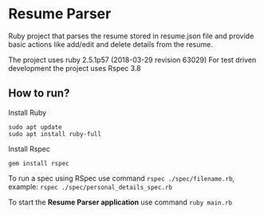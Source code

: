 # Resume Parser
Ruby project that parses the resume stored in resume.json file and provide basic actions like add/edit and delete details from the resume.

The project uses ruby 2.5.1p57 (2018-03-29 revision 63029)
For test driven development the project uses Rspec 3.8

## How to run?

Install Ruby
```
sudo apt update
sudo apt install ruby-full
```
Install Rspec
```
gem install rspec
```
To run a spec using RSpec use command `rspec ./spec/filename.rb`, example: `rspec ./spec/personal_details_spec.rb`

To start the **Resume Parser application** use command `ruby main.rb` 